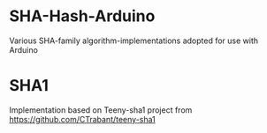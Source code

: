 # SHA-Hash-Arduino
Various SHA-family algorithm-implementations adopted for use with Arduino

# SHA1
Implementation based on Teeny-sha1 project from https://github.com/CTrabant/teeny-sha1
